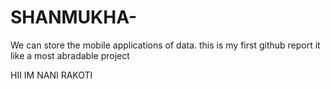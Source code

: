 # SHANMUKHA-
We can store the mobile applications of data.
this is my first github report 
it like a most abradable project 

HII IM NANI RAKOTI 
